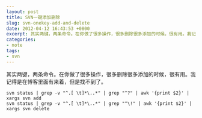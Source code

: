 ```yaml
---
layout: post
title: SVN一键添加删除
slug: svn-onekey-add-and-delete
date: 2012-04-12 16:43:53 +0800
excerpt: 其实两键，两条命令。在你做了很多操作，很多删除很多添加的时候，很有用。我记得是在博客里面有来着，但是找不到了。
categories:
- note
tags:
- svn
---
```


其实两键，两条命令。在你做了很多操作，很多删除很多添加的时候，很有用。我记得是在博客里面有来着，但是找不到了。

	svn status | grep -v "^.[ \t]*\..*" | grep "^?" | awk '{print $2}' | xargs svn add
	svn status | grep -v "^.[ \t]*\..*" | grep "^\!" | awk '{print $2}' | xargs svn delete

